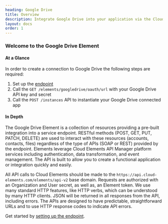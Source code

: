 ```yaml
---
heading: Google Drive
title: Overview
description: Integrate Google Drive into your application via the Cloud Elements APIs.
layout: docs
order: 1
---
```


### Welcome to the Google Drive Element


#### At a Glance

In order to create a connection to Google Drive the following steps are required:

1. Set up the [endpoint](googledrive-endpoint-setup.html)
2. Call the `GET /elements/googledrive/oauth/url` with your Google Drive API key and secret
3. Call the `POST /instances` API to instantiate your Google Drive connected app

#### In Depth

The Google Drive Element is a collection of resources providing a pre-built integration into a service endpoint. RESTful methods (POST, GET, PUT, PATCH, DELETE) are used to interact with these resources (accounts, contacts, files) regardless of the type of APIs (SOAP or REST) provided by the endpoint. Elements leverage Cloud Elements API Manager platform services including authentication, data transformation, and event management.  The API is built to allow you to create a functional application or integration quickly and easily.

All API calls to Cloud Elements should be made to the `https://api.cloud-elements.com/elements/api-v2` base domain. Requests are authorized with an Organization and User secret, as well as, an Element token.  We use many standard HTTP features, like HTTP verbs, which can be understood by many HTTP clients. JSON will be returned in all responses from the API, including errors. The APIs are designed to have predictable, straightforward URLs and to use HTTP response codes to indicate API errors.

Get started by [setting up the endpoint](googledrive-endpoint-setup.html).
